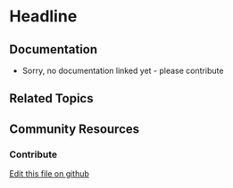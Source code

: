 # Headline

## Documentation

* Sorry, no documentation linked yet - please contribute

## Related Topics


## Community Resources


### Contribute

[Edit this file on github](https://github.com/olafk/controlpanel-documentation-docs/blob/master/md/73en/com_liferay_dynamic_data_mapping_data_provider_web_portlet_DDMDataProviderPortlet/view.jsp.md)
